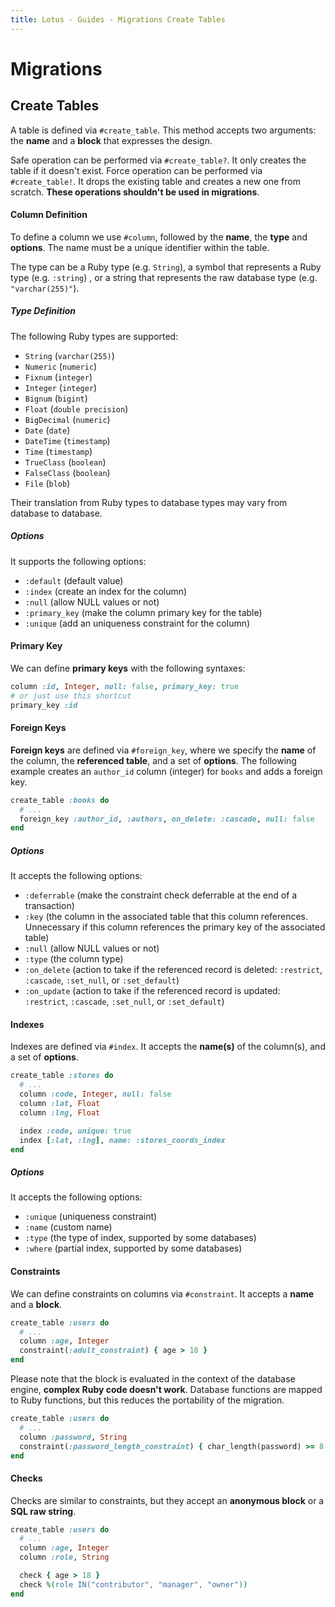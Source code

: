 ```yaml
---
title: Lotus - Guides - Migrations Create Tables
---
```


# Migrations

## Create Tables

A table is defined via `#create_table`. This method accepts two arguments: the **name** and a **block** that expresses the design.

Safe operation can be performed via `#create_table?`. It only creates the table if it doesn't exist.
Force operation can be performed via `#create_table!`. It drops the existing table and creates a new one from scratch.
**These operations shouldn't be used in migrations**.

#### Column Definition

To define a column we use `#column`, followed by the **name**, the **type** and **options**.
The name must be a unique identifier within the table.

The type can be a Ruby type (e.g. `String`), a symbol that represents a Ruby type (e.g. `:string`)  , or a string that represents the raw database type (e.g. `"varchar(255)"`).

##### Type Definition

The following Ruby types are supported:

  * `String` (`varchar(255)`)
  * `Numeric` (`numeric`)
  * `Fixnum` (`integer`)
  * `Integer` (`integer`)
  * `Bignum` (`bigint`)
  * `Float` (`double precision`)
  * `BigDecimal` (`numeric`)
  * `Date` (`date`)
  * `DateTime` (`timestamp`)
  * `Time` (`timestamp`)
  * `TrueClass` (`boolean`)
  * `FalseClass` (`boolean`)
  * `File` (`blob`)

Their translation from Ruby types to database types may vary from database to database.

##### Options

It supports the following options:

  * `:default` (default value)
  * `:index` (create an index for the column)
  * `:null` (allow NULL values or not)
  * `:primary_key` (make the column primary key for the table)
  * `:unique` (add an uniqueness constraint for the column)



#### Primary Key

We can define **primary keys** with the following syntaxes:

```ruby
column :id, Integer, null: false, primary_key: true
# or just use this shortcut
primary_key :id
```

#### Foreign Keys

**Foreign keys** are defined via `#foreign_key`, where we specify the **name** of the column, the **referenced table**, and a set of **options**.
The following example creates an `author_id` column (integer) for `books` and adds a foreign key.

```ruby
create_table :books do
  # ...
  foreign_key :author_id, :authors, on_delete: :cascade, null: false
end
```

##### Options

It accepts the following options:

  * `:deferrable` (make the constraint check deferrable at the end of a transaction)
  * `:key` (the column in the associated table that this column references. Unnecessary if this column references the primary key of the associated table)
  * `:null` (allow NULL values or not)
  * `:type` (the column type)
  * `:on_delete` (action to take if the referenced record is deleted: `:restrict`, `:cascade`, `:set_null`, or `:set_default`)
  * `:on_update` (action to take if the referenced record is updated: `:restrict`, `:cascade`, `:set_null`, or `:set_default`)


#### Indexes

Indexes are defined via `#index`. It accepts the **name(s)** of the column(s), and a set of **options**.

```ruby
create_table :stores do
  # ...
  column :code, Integer, null: false
  column :lat, Float
  column :lng, Float

  index :code, unique: true
  index [:lat, :lng], name: :stores_coords_index
end
```

##### Options

It accepts the following options:

  * `:unique` (uniqueness constraint)
  * `:name` (custom name)
  * `:type` (the type of index, supported by some databases)
  * `:where` (partial index, supported by some databases)


#### Constraints

We can define constraints on columns via `#constraint`. It accepts a **name** and a **block**.

```ruby
create_table :users do
  # ...
  column :age, Integer
  constraint(:adult_constraint) { age > 18 }
end
```

Please note that the block is evaluated in the context of the database engine, **complex Ruby code doesn't work**.
Database functions are mapped to Ruby functions, but this reduces the portability of the migration.

```ruby
create_table :users do
  # ...
  column :password, String
  constraint(:password_length_constraint) { char_length(password) >= 8 }
end
```

#### Checks

Checks are similar to constraints, but they accept an **anonymous block** or a **SQL raw string**.

```ruby
create_table :users do
  # ...
  column :age, Integer
  column :role, String

  check { age > 18 }
  check %(role IN("contributor", "manager", "owner"))
end
```
